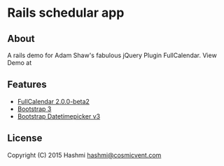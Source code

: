 # Rails schedular app

## About

A rails demo for Adam Shaw's fabulous jQuery Plugin FullCalendar. View Demo at


## Features

* [FullCalendar 2.0.0-beta2](http://arshaw.com/fullcalendar)
* [Bootstrap 3](http://getbootstrap.com)
* [Bootstrap Datetimepicker v3](http://eonasdan.github.io/bootstrap-datetimepicker)

## License

Copyright (C) 2015 Hashmi <hashmi@cosmicvent.com>

